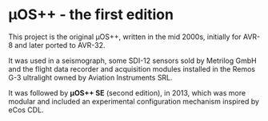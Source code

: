 # µOS++ - the first edition

This project is the original µOS++, written in the mid 2000s,
initially for AVR-8 and later ported to AVR-32.

It was used in a seismograph, some SDI-12 sensors sold by
Metrilog GmbH
and the flight data recorder and acquisition modules
installed in the Remos G-3 ultralight owned by
Aviation Instruments SRL.

It was followed by **µOS++ SE** (second edition), in 2013,
which was more modular and included an experimental 
configuration mechanism inspired by eCos CDL.
